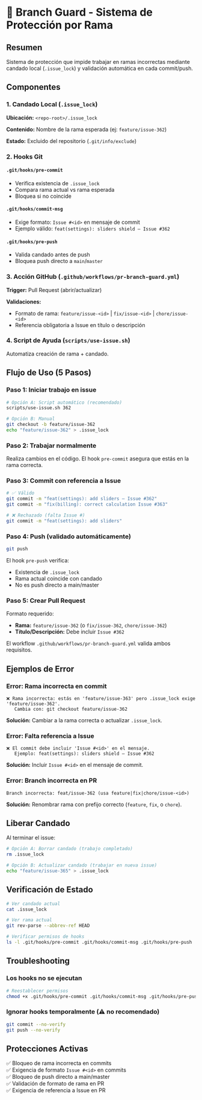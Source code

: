 # 🔐 Branch Guard - Sistema de Protección por Rama

## Resumen

Sistema de protección que impide trabajar en ramas incorrectas mediante candado local (`.issue_lock`) y validación automática en cada commit/push.

## Componentes

### 1. Candado Local (`.issue_lock`)

**Ubicación:** `<repo-root>/.issue_lock`

**Contenido:** Nombre de la rama esperada (ej: `feature/issue-362`)

**Estado:** Excluido del repositorio (`.git/info/exclude`)

### 2. Hooks Git

#### `.git/hooks/pre-commit`
- Verifica existencia de `.issue_lock`
- Compara rama actual vs rama esperada
- Bloquea si no coincide

#### `.git/hooks/commit-msg`
- Exige formato: `Issue #<id>` en mensaje de commit
- Ejemplo válido: `feat(settings): sliders shield — Issue #362`

#### `.git/hooks/pre-push`
- Valida candado antes de push
- Bloquea push directo a `main`/`master`

### 3. Acción GitHub (`.github/workflows/pr-branch-guard.yml`)

**Trigger:** Pull Request (abrir/actualizar)

**Validaciones:**
- Formato de rama: `feature/issue-<id>` | `fix/issue-<id>` | `chore/issue-<id>`
- Referencia obligatoria a Issue en título o descripción

### 4. Script de Ayuda (`scripts/use-issue.sh`)

Automatiza creación de rama + candado.

## Flujo de Uso (5 Pasos)

### Paso 1: Iniciar trabajo en issue

```bash
# Opción A: Script automático (recomendado)
scripts/use-issue.sh 362

# Opción B: Manual
git checkout -b feature/issue-362
echo "feature/issue-362" > .issue_lock
```

### Paso 2: Trabajar normalmente

Realiza cambios en el código. El hook `pre-commit` asegura que estás en la rama correcta.

### Paso 3: Commit con referencia a Issue

```bash
# ✅ Válido
git commit -m "feat(settings): add sliders — Issue #362"
git commit -m "fix(billing): correct calculation Issue #363"

# ❌ Rechazado (falta Issue #)
git commit -m "feat(settings): add sliders"
```

### Paso 4: Push (validado automáticamente)

```bash
git push
```

El hook `pre-push` verifica:
- Existencia de `.issue_lock`
- Rama actual coincide con candado
- No es push directo a main/master

### Paso 5: Crear Pull Request

Formato requerido:
- **Rama:** `feature/issue-362` (o `fix/issue-362`, `chore/issue-362`)
- **Título/Descripción:** Debe incluir `Issue #362`

El workflow `.github/workflows/pr-branch-guard.yml` valida ambos requisitos.

## Ejemplos de Error

### Error: Rama incorrecta en commit
```
❌ Rama incorrecta: estás en 'feature/issue-363' pero .issue_lock exige 'feature/issue-362'.
   Cambia con: git checkout feature/issue-362
```
**Solución:** Cambiar a la rama correcta o actualizar `.issue_lock`.

### Error: Falta referencia a Issue
```
❌ El commit debe incluir 'Issue #<id>' en el mensaje.
   Ejemplo: feat(settings): sliders shield — Issue #362
```
**Solución:** Incluir `Issue #<id>` en el mensaje de commit.

### Error: Branch incorrecta en PR
```
Branch incorrecta: feat/issue-362 (usa feature|fix|chore/issue-<id>)
```
**Solución:** Renombrar rama con prefijo correcto (`feature`, `fix`, o `chore`).

## Liberar Candado

Al terminar el issue:

```bash
# Opción A: Borrar candado (trabajo completado)
rm .issue_lock

# Opción B: Actualizar candado (trabajar en nueva issue)
echo "feature/issue-365" > .issue_lock
```

## Verificación de Estado

```bash
# Ver candado actual
cat .issue_lock

# Ver rama actual
git rev-parse --abbrev-ref HEAD

# Verificar permisos de hooks
ls -l .git/hooks/pre-commit .git/hooks/commit-msg .git/hooks/pre-push
```

## Troubleshooting

### Los hooks no se ejecutan
```bash
# Reestablecer permisos
chmod +x .git/hooks/pre-commit .git/hooks/commit-msg .git/hooks/pre-push
```

### Ignorar hooks temporalmente (⚠️ no recomendado)
```bash
git commit --no-verify
git push --no-verify
```

## Protecciones Activas

✅ Bloqueo de rama incorrecta en commits  
✅ Exigencia de formato `Issue #<id>` en commits  
✅ Bloqueo de push directo a main/master  
✅ Validación de formato de rama en PR  
✅ Exigencia de referencia a Issue en PR


